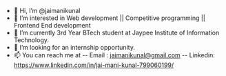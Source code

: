- 👋 Hi, I’m @jaimanikunal
- 👀 I’m interested in Web development || Competitive programming || Frontend End development  
- 🌱 I’m currently 3rd Year BTech student at Jaypee Institute of Information Technology.
- 💞️ I’m looking for an internship opportunity.
- 📫 You can reach me at 
        -- Email : jaimanikunal@gmail.com
        -- Linkedin: https://www.linkedin.com/in/jai-mani-kunal-799060199/

<!---
To evolve into a capable professional by being associated with a organisation that will challenge me to push my boundaries and allow
me to use my education and skills in a way that is mutually beneficial for my employer and achieve a sustainable growth in life.
--->
